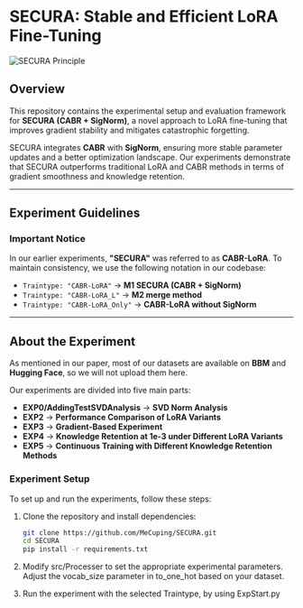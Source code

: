 # SECURA: Stable and Efficient LoRA Fine-Tuning  

![SECURA Principle](principle_diagram.png)  

## Overview  
This repository contains the experimental setup and evaluation framework for **SECURA (CABR + SigNorm)**, a novel approach to LoRA fine-tuning that improves gradient stability and mitigates catastrophic forgetting.  

SECURA integrates **CABR** with **SigNorm**, ensuring more stable parameter updates and a better optimization landscape. Our experiments demonstrate that SECURA outperforms traditional LoRA and CABR methods in terms of gradient smoothness and knowledge retention.  

---

## Experiment Guidelines  

### **Important Notice**  
In our earlier experiments, **"SECURA"** was referred to as **CABR-LoRA**. To maintain consistency, we use the following notation in our codebase:  

- `Traintype: "CABR-LoRA"` → **M1 SECURA (CABR + SigNorm)**  
- `Traintype: "CABR-LoRA_L"` → **M2 merge method**  
- `Traintype: "CABR-LoRA_Only"` → **CABR-LoRA without SigNorm**  

---

## About the Experiment  
As mentioned in our paper, most of our datasets are available on **BBM** and **Hugging Face**, so we will not upload them here.  

Our experiments are divided into five main parts:  

- **EXP0/AddingTestSVDAnalysis** → **SVD Norm Analysis**  
- **EXP2** → **Performance Comparison of LoRA Variants**  
- **EXP3** → **Gradient-Based Experiment**  
- **EXP4** → **Knowledge Retention at 1e-3 under Different LoRA Variants**  
- **EXP5** → **Continuous Training with Different Knowledge Retention Methods**  

### **Experiment Setup**  
To set up and run the experiments, follow these steps:  

1. Clone the repository and install dependencies:  
   ```bash
   git clone https://github.com/MeCuping/SECURA.git
   cd SECURA  
   pip install -r requirements.txt  

2. Modify src/Processer to set the appropriate experimental parameters.
Adjust the vocab_size parameter in to_one_hot based on your dataset.

3. Run the experiment with the selected Traintype, by using ExpStart.py


